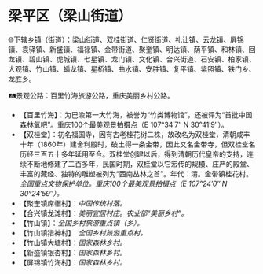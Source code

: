 # 梁平区（梁山街道）
🌐下辖乡镇（街道）：梁山街道、双桂街道、仁贤街道、礼让镇、云龙镇、屏锦镇、袁驿镇、新盛镇、福禄镇、金带街道、聚奎镇、明达镇、荫平镇、和林镇、回龙镇、碧山镇、虎城镇、七星镇、龙门镇、文化镇、合兴街道、石安镇、柏家镇、大观镇、竹山镇、蟠龙镇、星桥镇、曲水镇、安胜镇、复平镇、紫照镇、铁门乡、龙胜乡。    
  
🛤景观公路：百里竹海旅游公路，重庆美丽乡村公路。   
  
* 【百里竹海】：为巴渝第一大竹海，被誉为“竹类博物馆”，还被评为“首批中国森林氧吧”。重庆100个最美观景拍摄点（E 107°34′7″ N 30°41′9″）。
* 【双桂堂】：初名福国寺，因有古老桂花树二株，故改名为双桂堂，清朝咸丰十年（1860年）建舍利殿时，破土得一条金带，因此又名金带寺，但双桂堂名历经三百五十多年延用至今。双桂堂创建以后，得到清朝历代皇帝的支持，连续不断地修建了二百多年，民国时期，双桂堂以它宏传的规模、庄严的殿堂、丰富的藏经、独特的雕塑被列为“西南丛林之首”。年代：清。金带镇桂花村。*全国重点文物保护单位。重庆100个最美观景拍摄点（E 107°24′0″ N 30°24′59″）。*
* 【聚奎镇席帽村】：*中国传统村落。*
* 【合兴镇龙滩村】：*美丽宜居村庄。农业部“美丽乡村”。*
* 【竹山镇】：*全国乡村旅游重点镇（乡）。*
* 【竹山镇猎神村】：*全国乡村旅游重点村。*
* 【竹山镇大塘村】：*国家森林乡村。*
* 【新盛镇银杏村】：*国家森林乡村。*
* 【屏锦镇竹海村】：*国家森林乡村。*
